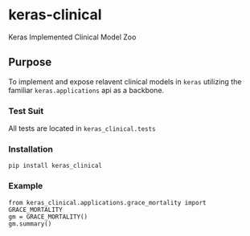 # keras-clinical
Keras Implemented Clinical Model Zoo


## Purpose
To implement and expose relavent clinical models in `keras` utilizing the familiar
`keras.applications` api as a backbone.

### Test Suit
All tests are located in `keras_clinical.tests`

### Installation
`pip install keras_clinical`

### Example
```
from keras_clinical.applications.grace_mortality import GRACE_MORTALITY
gm = GRACE_MORTALITY()
gm.summary()
```

